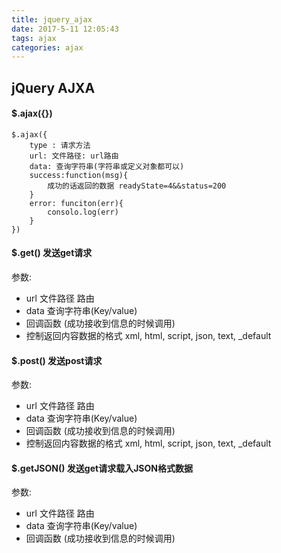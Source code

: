```yaml
---
title: jquery_ajax
date: 2017-5-11 12:05:43
tags: ajax
categories: ajax
---
```



## jQuery  AJXA

#### $.ajax({})

	$.ajax({
		type : 请求方法
		url: 文件路径: url路由
		data: 查询字符串(字符串或定义对象都可以)
		success:function(msg){
			成功的话返回的数据 readyState=4&&status=200
	 	}
		error: funciton(err){
			consolo.log(err)
		}
	})


#### $.get()  发送get请求
参数:

- url  文件路径  路由
- data 查询字符串(Key/value)
- 回调函数 (成功接收到信息的时候调用)
- 控制返回内容数据的格式 xml, html, script, json, text, _default


#### $.post()   发送post请求
参数:

- url  文件路径  路由
- data 查询字符串(Key/value)
- 回调函数 (成功接收到信息的时候调用)
- 控制返回内容数据的格式 xml, html, script, json, text, _default


#### $.getJSON() 发送get请求载入JSON格式数据
参数:

- url  文件路径  路由
- data 查询字符串(Key/value)
- 回调函数 (成功接收到信息的时候调用)